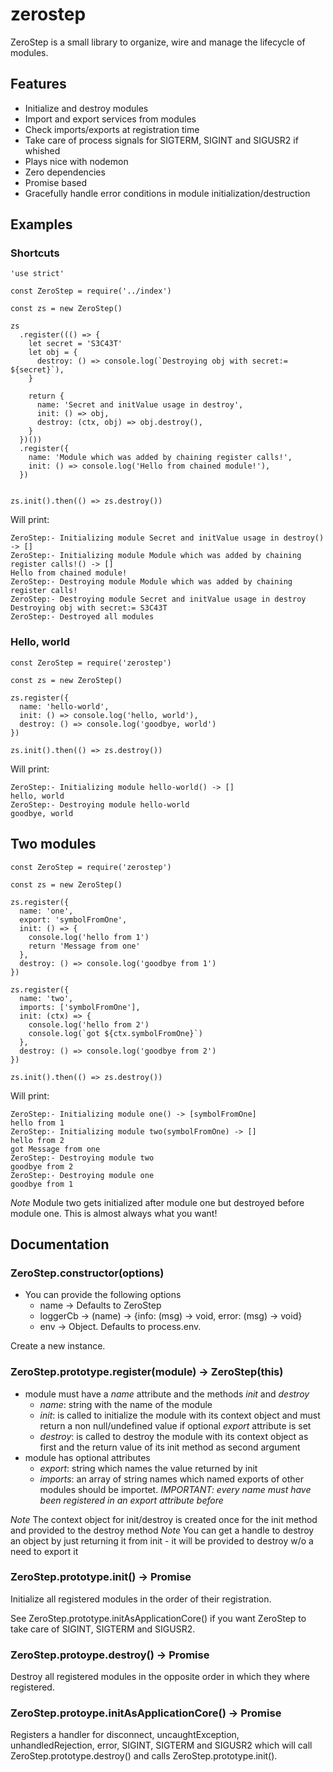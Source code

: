 # zerostep
ZeroStep is a small library to organize, wire and manage the
lifecycle of modules.

## Features
- Initialize and destroy modules
- Import and export services from modules
- Check imports/exports at registration time
- Take care of process signals for SIGTERM, SIGINT and SIGUSR2 if whished
- Plays nice with nodemon
- Zero dependencies
- Promise based
- Gracefully handle error conditions in module initialization/destruction

## Examples

### Shortcuts
    'use strict'
    
    const ZeroStep = require('../index')
    
    const zs = new ZeroStep()
    
    zs
      .register((() => {
        let secret = 'S3C43T'
        let obj = {
          destroy: () => console.log(`Destroying obj with secret:= ${secret}`),
        }
    
        return {
          name: 'Secret and initValue usage in destroy',
          init: () => obj,
          destroy: (ctx, obj) => obj.destroy(),
        }
      })())
      .register({
        name: 'Module which was added by chaining register calls!',
        init: () => console.log('Hello from chained module!'),
      })
    
    
    zs.init().then(() => zs.destroy())
    
Will print:

    ZeroStep:- Initializing module Secret and initValue usage in destroy() -> []
    ZeroStep:- Initializing module Module which was added by chaining register calls!() -> []
    Hello from chained module!
    ZeroStep:- Destroying module Module which was added by chaining register calls!
    ZeroStep:- Destroying module Secret and initValue usage in destroy
    Destroying obj with secret:= S3C43T
    ZeroStep:- Destroyed all modules

### Hello, world
    const ZeroStep = require('zerostep')

    const zs = new ZeroStep()

    zs.register({
      name: 'hello-world',
      init: () => console.log('hello, world'),
      destroy: () => console.log('goodbye, world')
    })

    zs.init().then(() => zs.destroy())

Will print:

    ZeroStep:- Initializing module hello-world() -> []
    hello, world
    ZeroStep:- Destroying module hello-world
    goodbye, world

## Two modules

    const ZeroStep = require('zerostep')

    const zs = new ZeroStep()

    zs.register({
      name: 'one',
      export: 'symbolFromOne',
      init: () => {
        console.log('hello from 1')
        return 'Message from one'
      },
      destroy: () => console.log('goodbye from 1')
    })

    zs.register({
      name: 'two',
      imports: ['symbolFromOne'],
      init: (ctx) => {
        console.log('hello from 2')
        console.log(`got ${ctx.symbolFromOne}`)
      },
      destroy: () => console.log('goodbye from 2')
    })

    zs.init().then(() => zs.destroy())

Will print:

    ZeroStep:- Initializing module one() -> [symbolFromOne]
    hello from 1
    ZeroStep:- Initializing module two(symbolFromOne) -> []
    hello from 2
    got Message from one
    ZeroStep:- Destroying module two
    goodbye from 2
    ZeroStep:- Destroying module one
    goodbye from 1

*Note* Module two gets initialized after module one but destroyed before module one.
This is almost always what you want!

## Documentation

### ZeroStep.constructor(options)
- You can provide the following options
  - name -> Defaults to ZeroStep
  - loggerCb -> (name) -> {info: (msg) -> void, error: (msg) -> void}
  - env -> Object. Defaults to process.env.

Create a new instance.

### ZeroStep.prototype.register(module) -> ZeroStep(this)
- module must have a *name* attribute and the methods *init* and *destroy*
  - *name*: string with the name of the module
  - *init*: is called to initialize the module with its context object and must return a non null/undefined value if optional *export* attribute is set
  - *destroy*: is called to destroy the module with its context object as first and the return value of its init method as second argument
- module has optional attributes
  - *export*: string which names the value returned by init
  - *imports*: an array of string names which named exports of other modules should be importet.
    _IMPORTANT: every name must have been registered in an *export* attribute before_

*Note* The context object for init/destroy is created once for the init method and provided to the destroy method
*Note* You can get a handle to destroy an object by just returning it from init - it will be provided to destroy w/o a need to export it

### ZeroStep.prototype.init() -> Promise
Initialize all registered modules in the order of their registration.

See ZeroStep.prototype.initAsApplicationCore() if you want ZeroStep to take care of SIGINT, SIGTERM and SIGUSR2.

### ZeroStep.protoype.destroy() -> Promise
Destroy all registered modules in the opposite order in which they where registered.

### ZeroStep.protoype.initAsApplicationCore() -> Promise
Registers a handler for disconnect, uncaughtException, unhandledRejection, error, SIGINT, SIGTERM and SIGUSR2 which will call ZeroStep.prototype.destroy() and calls ZeroStep.prototype.init().
